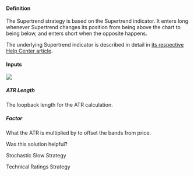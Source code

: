 #### Definition

The Supertrend strategy is based on the Supertrend indicator. It enters long whenever Supertrend changes its position from being above the chart to being below, and enters short when the opposite happens.

The underlying Supertrend indicator is described in detail in [its respective Help Center article](https://www.tradingview.com/chart/?solution=43000634738).

#### Inputs

![](https://s3.amazonaws.com/cdn.freshdesk.com/data/helpdesk/attachments/production/43266501113/original/zz2GLPpql9ue6X2laFVl3ZMGeL9WbVRK5A.png?1635327277)

##### ATR Length

The loopback length for the ATR calculation.

##### Factor

What the ATR is multiplied by to offset the bands from price.

Was this solution helpful?

Stochastic Slow Strategy

Technical Ratings Strategy